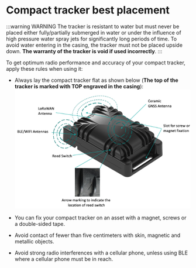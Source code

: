 # Compact tracker best placement
:::warning WARNING
 The tracker is resistant to water but must never be placed either fully/partially submerged in water or under the influence of high pressure water spray jets for significantly long periods of time. To avoid water entering in the casing, the tracker must not be placed upside down. **The warranty of the tracker is void if used incorrectly**.
:::

To get optimum radio performance and accuracy of your compact tracker, apply these rules when using it:
* Always lay the compact tracker flat as shown below (**The top of the tracker is marked with TOP engraved in the casing**):
![img](images/CompactTrackerPlacement.jpg)

* You can fix your compact tracker on an asset with a magnet, screws or a double-sided tape.
* Avoid contact of fewer than five centimeters with skin, magnetic and metallic objects.
* Avoid strong radio interferences with a cellular phone, unless using BLE where a cellular phone must be in reach.
